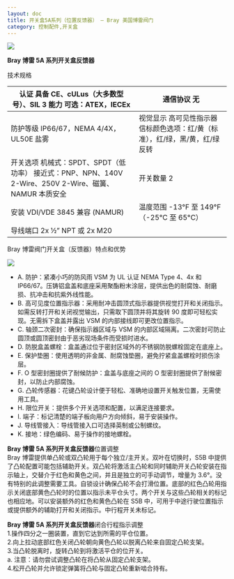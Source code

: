 ```yaml
---
layout: doc
title: 开关盒5A系列（位置反馈器） – Bray 美国博雷阀门
category: 控制配件,开关盒
---
```


![](/2022/10/download-1-3.png)

**Bray 博雷 5A 系列开关盒反馈器**

技术规格

| 认证 具备 CE、cULus（大多数型号）、SIL 3 能力 可选：ATEX，IECEx                                        | 通信协议 无                                                                  |
| ------------------------------------------------------------------------------------------------------ | ---------------------------------------------------------------------------- |
| 防护等级 IP66/67，NEMA 4/4X，UL50E 盐雾                                                                | 视觉显示 高可见性指示器 信标颜色选项：红/黄（标准），红/绿，黑/黄，红/绿反转 |
| 开关选项 机械式：SPDT、SPDT（低功率） 接近式：PNP、NPN、140V 2-Wire、250V 2-Wire、磁簧、NAMUR 本质安全 | 开关数量 2                                                                   |
| 安装 VDI/VDE 3845 兼容 (NAMUR)                                                                         | 温度范围 \-13°F 至 149°F（-25°C 至 65°C）                                    |
| 导线端口 2x ½” NPT 或 2x M20                                                                           |                                                                              |

Bray 博雷阀门开关盒（反馈器）特点和优势

![](/2022/10/download-8-722x1024.png)

- A. 防护：紧凑小巧的防风雨 VSM 为 UL 认证 NEMA Type 4、4x 和 IP66/67。压铸铝盒盖和底座采用聚酯粉末涂层，提供出色的耐腐蚀、耐磨损、抗冲击和抗紫外线性能。
- B. 高可见度位置指示器：采用耐冲击圆顶式指示器提供视觉打开和关闭指示。如需反转打开和关闭视觉输出，只需取下圆顶并将其旋转 90 度即可轻松实现。无需拆下盒盖并露出 VSM 的内部接线即可更改位置指示。
- C. 轴颈二次密封：确保指示器区域与 VSM 的内部区域隔离。二次密封可防止圆顶或圆顶密封由于恶劣现场条件而受损时进水。
- D. 防脱盒盖螺栓：盒盖通过位于密封区域外的不锈钢防脱螺栓固定在底座上。
- E. 保护垫圈：使用透明的非金属、耐腐蚀垫圈，避免拧紧盒盖螺栓时损伤涂层。
- F. O 型密封圈提供了耐候防护：盒盖与底座之间的 O 型密封圈提供了耐候密封，以防止内部腐蚀。
- G. 凸轮传感器：花键凸轮设计便于轻松、准确地设置开关触发位置，无需使用工具。
- H. 限位开关：提供多个开关选项和配置，以满足连接要求。
- I. 端子：标记清楚的端子板向用户方向倾斜，易于安装操作。
- J. 导线管接入：导线管接入口可选择英制或公制螺纹。
- K. 接地：绿色编码、易于操作的接地螺栓。

**Bray 博雷 5A 系列开关盒反馈器**位置调整  
Bray 博雷提供单凸轮或双凸轮用于每个独立/主开关。双叶在切换时，S5B 中提供了凸轮配置可能包括辅助开关。双凸轮将激活主凸轮和同时辅助开关凸轮安装在指示轴上，交替介于红色和黄色之间，并且是独立的可手动调节，增量为 3.6°。没有特别的此调整需要工具。自锁设计确保凸轮不会打滑位置。底部的红色凸轮用指示关闭底部黄色凸轮时的位置以指示未平仓头寸。两个开关与这些凸轮相关的标记也相应地。可以安装额外的红色和黄色凸轮在 S5B 中，可用于中途行驶位置指示或提供额外的辅助打开和关闭指示。中行程开关未标记。

**Bray 博雷 5A 系列开关盒反馈器**闭合行程指示调整  
1.操作四分之一圈装置，直到它达到所需的平仓位置。  
2.向上拉动底部红色关闭凸轮朝向黄色凸轮以脱离凸轮来自固定凸轮支架。  
3.当凸轮脱离时，旋转凸轮到将激活平仓的位开关。  
a. 注意：请勿尝试调整凸轮在将凸轮从固定凸轮支架。  
4.松开凸轮并允许锁定弹簧将凸轮与固定凸轮重新啮合持有。
